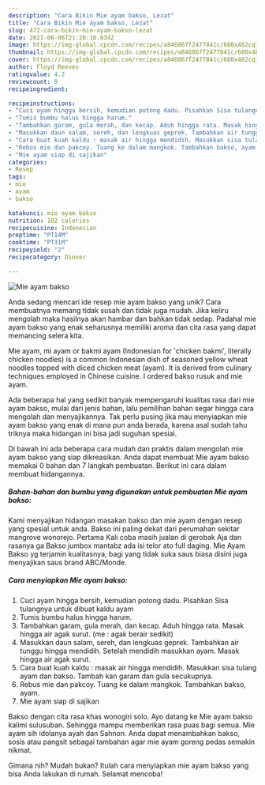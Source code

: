 ```yaml
---
description: "Cara Bikin Mie ayam bakso, Lezat"
title: "Cara Bikin Mie ayam bakso, Lezat"
slug: 472-cara-bikin-mie-ayam-bakso-lezat
date: 2021-06-06T21:20:10.634Z
image: https://img-global.cpcdn.com/recipes/a846067f2477841c/680x482cq70/mie-ayam-bakso-foto-resep-utama.jpg
thumbnail: https://img-global.cpcdn.com/recipes/a846067f2477841c/680x482cq70/mie-ayam-bakso-foto-resep-utama.jpg
cover: https://img-global.cpcdn.com/recipes/a846067f2477841c/680x482cq70/mie-ayam-bakso-foto-resep-utama.jpg
author: Floyd Reeves
ratingvalue: 4.2
reviewcount: 8
recipeingredient:

recipeinstructions:
- "Cuci ayam hingga bersih, kemudian potong dadu. Pisahkan Sisa tulangnya untuk dibuat kaldu ayam"
- "Tumis bumbu halus hingga harum."
- "Tambahkan garam, gula merah, dan kecap. Aduh hingga rata. Masak hingga air agak surut. (me : agak berair sedikit)"
- "Masukkan daun salam, sereh, dan lengkuas geprek. Tambahkan air tunggu hingga mendidih. Setelah mendidih masukkan ayam. Masak hingga air agak surut."
- "Cara buat kuah kaldu : masak air hingga mendidih. Masukkan sisa tulang ayam dan bakso. Tambah kan garam dan gula secukupnya."
- "Rebus mie dan pakcoy. Tuang ke dalam mangkok. Tambahkan bakso, ayam."
- "Mie ayam siap di sajikan"
categories:
- Resep
tags:
- mie
- ayam
- bakso

katakunci: mie ayam bakso 
nutrition: 102 calories
recipecuisine: Indonesian
preptime: "PT14M"
cooktime: "PT31M"
recipeyield: "2"
recipecategory: Dinner

---
```



![Mie ayam bakso](https://img-global.cpcdn.com/recipes/a846067f2477841c/680x482cq70/mie-ayam-bakso-foto-resep-utama.jpg)

Anda sedang mencari ide resep mie ayam bakso yang unik? Cara membuatnya memang tidak susah dan tidak juga mudah. Jika keliru mengolah maka hasilnya akan hambar dan bahkan tidak sedap. Padahal mie ayam bakso yang enak seharusnya memiliki aroma dan cita rasa yang dapat memancing selera kita.

Mie ayam, mi ayam or bakmi ayam (Indonesian for &#39;chicken bakmi&#39;, literally chicken noodles) is a common Indonesian dish of seasoned yellow wheat noodles topped with diced chicken meat (ayam). It is derived from culinary techniques employed in Chinese cuisine. I ordered bakso rusuk and mie ayam.

Ada beberapa hal yang sedikit banyak mempengaruhi kualitas rasa dari mie ayam bakso, mulai dari jenis bahan, lalu pemilihan bahan segar hingga cara mengolah dan menyajikannya. Tak perlu pusing jika mau menyiapkan mie ayam bakso yang enak di mana pun anda berada, karena asal sudah tahu triknya maka hidangan ini bisa jadi suguhan spesial.


Di bawah ini ada beberapa cara mudah dan praktis dalam mengolah mie ayam bakso yang siap dikreasikan. Anda dapat membuat Mie ayam bakso memakai 0 bahan dan 7 langkah pembuatan. Berikut ini cara dalam membuat hidangannya.

<!--inarticleads1-->

##### Bahan-bahan dan bumbu yang digunakan untuk pembuatan Mie ayam bakso:



Kami menyajikan hidangan masakan bakso dan mie ayam dengan resep yang spesial untuk anda. Bakso ini paling dekat dari perumahan sekitar mangrove wonorejo. Pertama Kali coba masih jualan di gerobak Aja dan rasanya ga Bakso jumbox mantabz ada isi telor ato full daging. Mie Ayam Bakso yg terjamin kualitasnya, bagi yang tidak suka saus biasa disini juga menyajikan saus brand ABC/Monde. 

<!--inarticleads2-->

##### Cara menyiapkan Mie ayam bakso:

1. Cuci ayam hingga bersih, kemudian potong dadu. Pisahkan Sisa tulangnya untuk dibuat kaldu ayam
1. Tumis bumbu halus hingga harum.
1. Tambahkan garam, gula merah, dan kecap. Aduh hingga rata. Masak hingga air agak surut. (me : agak berair sedikit)
1. Masukkan daun salam, sereh, dan lengkuas geprek. Tambahkan air tunggu hingga mendidih. Setelah mendidih masukkan ayam. Masak hingga air agak surut.
1. Cara buat kuah kaldu : masak air hingga mendidih. Masukkan sisa tulang ayam dan bakso. Tambah kan garam dan gula secukupnya.
1. Rebus mie dan pakcoy. Tuang ke dalam mangkok. Tambahkan bakso, ayam.
1. Mie ayam siap di sajikan


Bakso dengan cita rasa khas wonogiri solo. Ayo datang ke Mie ayam bakso kalimi sulusuban. Sehingga mampu memberikan rasa puas bagi semua. Mie ayam sih idolanya ayah dan Sahnon. Anda dapat menambahkan bakso, sosis atau pangsit sebagai tambahan agar mie ayam goreng pedas semakin nikmat. 

Gimana nih? Mudah bukan? Itulah cara menyiapkan mie ayam bakso yang bisa Anda lakukan di rumah. Selamat mencoba!
